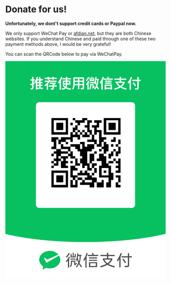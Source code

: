 # Donate for us! 
**Unfortunately, we dont't support credit cards or Paypal now.**

We only support WeChat Pay or [afdian.net](https://afdian.net/a/SparkHome), but they are both Chinese websites. 
If you understand Chinese and paid through one of these two payment methods above, I would be very grateful!

You can scan the QRCode below to pay via WeChatPay.

![WeChatPay](../wechatpay.png)